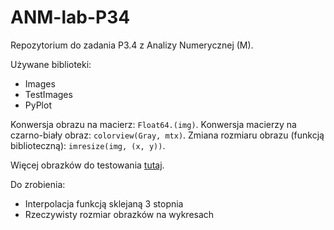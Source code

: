 # ANM-lab-P34

Repozytorium do zadania P3.4 z Analizy Numerycznej (M).

Używane biblioteki:
- Images
- TestImages
- PyPlot

Konwersja obrazu na macierz:
`Float64.(img)`.
Konwersja macierzy na czarno-biały obraz:
`colorview(Gray, mtx)`.
Zmiana rozmiaru obrazu (funkcją biblioteczną):
`imresize(img, (x, y))`.

Więcej obrazków do testowania [tutaj](http://juliaimages.github.io/TestImages.jl/).

Do zrobienia:
- Interpolacja funkcją sklejaną 3 stopnia
- Rzeczywisty rozmiar obrazków na wykresach
